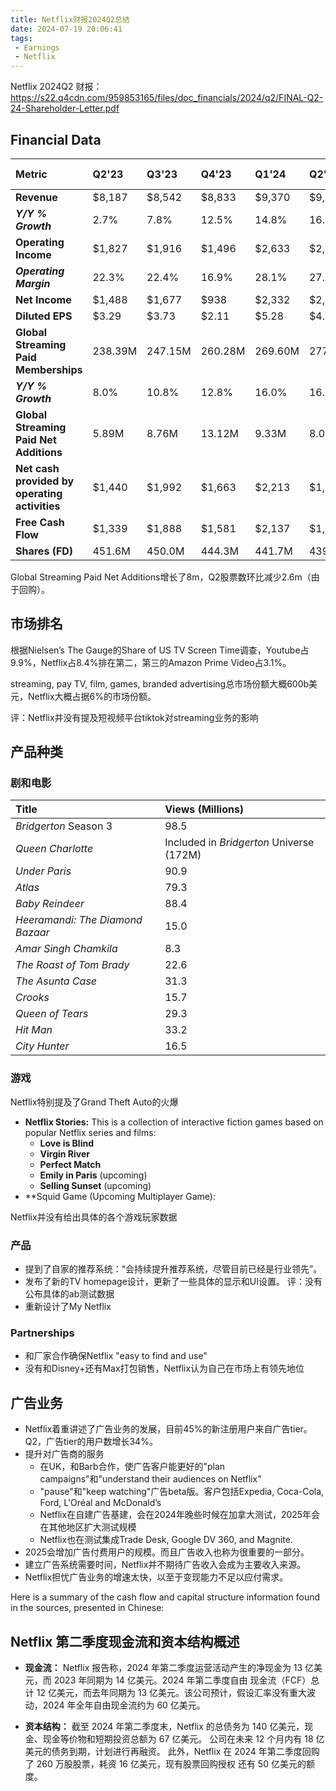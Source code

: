 ```yaml
---
title: Netflix财报2024Q2总结
date: 2024-07-19 20:06:41
tags:
 - Earnings
 - Netflix
---
```


Netflix 2024Q2 财报：
https://s22.q4cdn.com/959853165/files/doc_financials/2024/q2/FINAL-Q2-24-Shareholder-Letter.pdf

## Financial Data

| Metric                                     | Q2'23   | Q3'23   | Q4'23   | Q1'24   | Q2'24   | Q3'24 Forecast |
| :--------------------------------------- | :------- | :------- | :------- | :------- | :------- | :------------- |
| **Revenue**                              | \$8,187  | \$8,542  | \$8,833  | \$9,370  | \$9,559  | \$9,727        |
| ***Y/Y % Growth***                       | 2.7%    | 7.8%    | 12.5%   | 14.8%   | 16.8%   | 13.9%          |
| **Operating Income**                     | \$1,827  | \$1,916  | \$1,496  | \$2,633  | \$2,603  | \$2,730        |
| ***Operating Margin***                  | 22.3%   | 22.4%   | 16.9%   | 28.1%   | 27.2%   | 28.1%          |
| **Net Income**                          | \$1,488  | \$1,677  |  \$938   | \$2,332  | \$2,147  | \$2,237        |
| **Diluted EPS**                        | \$3.29   | \$3.73   | \$2.11   | \$5.28   | \$4.88   | \$5.10         |
| **Global Streaming Paid Memberships** | 238.39M | 247.15M | 260.28M | 269.60M | 277.65M |                |
| ***Y/Y % Growth***                       | 8.0%    | 10.8%   | 12.8%   | 16.0%   | 16.5%   |                |
| **Global Streaming Paid Net Additions**  | 5.89M   | 8.76M   | 13.12M  | 9.33M   | 8.05M   |                |
| **Net cash provided by operating activities** | \$1,440  | \$1,992  | \$1,663  | \$2,213  | \$1,291  |                |
| **Free Cash Flow**                     | \$1,339  | \$1,888  | \$1,581  | \$2,137  | \$1,213  |                |
| **Shares (FD)**                         | 451.6M  | 450.0M  | 444.3M  | 441.7M  | 439.7M  |

Global Streaming Paid Net Additions增长了8m，Q2股票数环比减少2.6m（由于回购）。

## 市场排名
根据Nielsen’s The Gauge的Share of US TV Screen Time调查，Youtube占9.9%，Netflix占8.4%排在第二，第三的Amazon Prime Video占3.1%。

streaming, pay TV, film, games, branded advertising总市场份额大概600b美元，Netflix大概占据6%的市场份额。

评：Netflix并没有提及短视频平台tiktok对streaming业务的影响

## 产品种类

### 剧和电影

| Title                            | Views (Millions) |
| :------------------------------- | :--------------- |
| *Bridgerton* Season 3           | 98.5            |
| *Queen Charlotte*                | Included in *Bridgerton* Universe (172M) |
| *Under Paris*                   | 90.9            |
| *Atlas*                         | 79.3            |
| *Baby Reindeer*                 | 88.4            |
| *Heeramandi: The Diamond Bazaar* | 15.0            |
| *Amar Singh Chamkila*            | 8.3             |
| *The Roast of Tom Brady*        | 22.6            |
| *The Asunta Case*                | 31.3            |
| *Crooks*                        | 15.7            |
| *Queen of Tears*                | 29.3            |
| *Hit Man*                       | 33.2            |
| *City Hunter*                    | 16.5            |

### 游戏

Netflix特别提及了Grand Theft Auto的火爆

*   **Netflix Stories:** This is a collection of interactive fiction games based on popular Netflix series and films:
    *   **Love is Blind**
    *   **Virgin River**
    *   **Perfect Match**
    *   **Emily in Paris** (upcoming)
    *   **Selling Sunset** (upcoming)
*   **Squid Game (Upcoming Multiplayer Game):

Netflix并没有给出具体的各个游戏玩家数据

### 产品

- 提到了自家的推荐系统：“会持续提升推荐系统，尽管目前已经是行业领先”。
- 发布了新的TV homepage设计，更新了一些具体的显示和UI设置。
评：没有公布具体的ab测试数据
- 重新设计了My Netflix

### Partnerships

- 和厂家合作确保Netflix "easy to find and use"
- 没有和Disney+还有Max打包销售，Netflix认为自己在市场上有领先地位

## 广告业务

- Netflix着重讲述了广告业务的发展，目前45%的新注册用户来自广告tier。Q2，广告tier的用户数增长34%。
- 提升对广告商的服务
    - 在UK，和Barb合作，使广告客户能更好的"plan campaigns"和"understand their audiences on Netflix"
    - "pause"和"keep watching"广告beta版。客户包括Expedia, Coca-Cola, Ford, L'Oréal and McDonald’s
    - Netflix在自建广告基建，会在2024年晚些时候在加拿大测试，2025年会在其他地区扩大测试规模
    - Netflix也在测试集成Trade Desk, Google DV 360, and Magnite.
- 2025会增加广告付费用户的规模。而且广告收入也称为很重要的一部分。
- 建立广告系统需要时间，Netflix并不期待广告收入会成为主要收入来源。
- Netflix担忧广告业务的增速太快，以至于变现能力不足以应付需求。

Here is a summary of the cash flow and capital structure information found in the sources, presented in Chinese:

## Netflix 第二季度现金流和资本结构概述

- **现金流：** Netflix 报告称，2024 年第二季度运营活动产生的净现金为 13 亿美元，而 2023 年同期为 14 亿美元。2024 年第二季度自由 
现金流（FCF）总计 12 亿美元，而去年同期为 13 亿美元。该公司预计，假设汇率没有重大波动，2024 年全年自由现金流约为 60 亿美元。

- **资本结构：** 截至 2024 年第二季度末，Netflix 的总债务为 140 亿美元，现金、现金等价物和短期投资总额为 67 亿美元。 公司在未来 12
个月内有 18 亿美元的债务到期，计划进行再融资。 此外，Netflix 在 2024 年第二季度回购了 260 万股股票，耗资 16 亿美元，现有股票回购授权 
还有 50 亿美元的额度。








